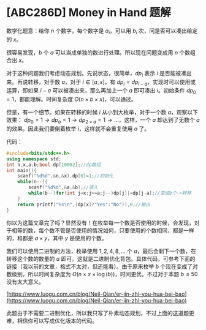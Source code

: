# [ABC286D] Money in Hand 题解
数学化题意：给你 $n$ 个数字，每个数字是 $a_i$，可以用 $b_i$ 次，问是否可以凑出给定的 $x$。

很容易发现，$b$ 个 $a$ 可以当成单独的数进行处理。所以现在问题变成用 $n$ 个数组合出 $x$。

对于这种问题我们考虑动态规划。先说状态，很简单，$dp_i$ 表示 $i$ 是否能被凑出来。再说转移，对于数 $a$，对于 $i\in[a,x]$，有 $dp_i=dp_{i-a}$，实现时可以使用或运算，即如果 $i-a$ 可以被凑出来，那么再加上一个 $a$ 即可凑出 $i$。初始条件 $dp_0=1$，都能理解。时间复杂度 $O(n\times b\times x)$，可以通过。

但是，有一个细节。如果在转移的时候 $i$ 从小到大枚举，对于一个数 $a$，观察以下效果： $dp_0=1\to dp_a=1\to dp_{2\times a}=1\to\dots$，这样，一个 $a$ 却达到了无数个 $a$ 的效果。因此我们要倒着枚举 $i$，这样就不会重复使用 $a$ 了。

代码：

```cpp
#include<bits/stdc++.h>
using namespace std;
int n,x,a,b;bool dp[10002];//dp数组
int main(){
	scanf("%d%d",&n,&x),dp[0]=1;//初始化
	while(n--){
		scanf("%d%d",&a,&b);//读入
		while(b--)for(int j=x;j>=a;j--)dp[j]|=dp[j-a];//变成b个->转移
	}
	return printf("%s\n",(dp[x]?"Yes":"No")),0;//输出
}
```

你以为这篇文章完了吗？显然没有！在枚举每一个数是否使用的时候，会发现，对于相等的数，每个数不管是否使用的情况如何，只要使用的个数相同，都是一样的，和都是 $a\times y$，其中 $y$ 是使用的个数。

我们可以使用二进制的方法，枚举使用 $1,2,4,8,\dots$ 个 $a$，最后会剩下一个数，在转移这个数的数量的 $a$ 即可。这就是二进制优化背包。具体代码，可参考下面的链接（我以前的文章，格式不太对，但还能看）。由于原来枚举 $b$ 个现在变成了对数级别，所以时间复杂度为 $O(n\times x\times \log(b))$，时间更优。不过对于本题 $b\le50$ 没有太大意义。

[https://www.luogu.com.cn/blog/Neil-Qian/er-jin-zhi-you-hua-bei-bao](https://www.luogu.com.cn/blog/Neil-Qian/er-jin-zhi-you-hua-bei-bao)

此题由于不需要二进制优化，所以我只写了朴素动态规划，不过上面的这道题更难，相信你可以写成优化版本的代码。